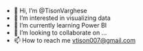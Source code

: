 - 👋 Hi, I’m @TisonVarghese
- 👀 I’m interested in visualizing data
- 🌱 I’m currently learning Power BI
- 💞️ I’m looking to collaborate on ...
- 📫 How to reach me vtison007@gmail.com

<!---
TisonVarghese/TisonVarghese is a ✨ special ✨ repository because its `README.md` (this file) appears on your GitHub profile.
You can click the Preview link to take a look at your changes.
--->
